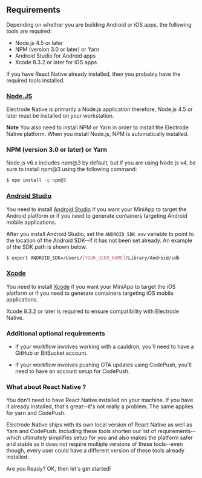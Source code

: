 ## Requirements

Depending on whether you are building Android or iOS apps, the following tools are required:

* Node.js 4.5 or later
* NPM (version 3.0 or later) or Yarn
* Android Studio for Android apps
* Xcode 8.3.2 or later for iOS apps

If you have React Native already installed, then you probably have the required tools installed.

### [Node.JS](https://nodejs.org/en/)

Electrode Native is primarily a Node.js application therefore, Node.js 4.5 or later must be installed on your workstation.  

**Note** You also need to install NPM or Yarn in order to install the Electrode Native platform. When you install Node.js, NPM is automatically installed.

### NPM (version 3.0 or later) or Yarn

Node.js v6.x includes npm@3 by default, but if you are using Node.js v4, be sure to install npm@3 using the following command:

```bash
$ npm install -g npm@3
```

### [Android Studio](https://developer.android.com/studio/index.html)

You need to install [Android Studio](https://developer.android.com/studio/index.html) if you want your MiniApp to target the Android platform or if you need to generate containers targeting Android mobile applications.

After you install Android Studio, set the `ANDROID_SDK env` variable to point to the location of the Android SDK--if it has not been set already. An example of the SDK path is shown below.  

```bash
$ export ANDROID_SDK=/Users/[YOUR_USER_NAME]/Library/Android/sdk
```

### [Xcode](https://developer.apple.com/xcode/)

You need to install [Xcode](https://developer.apple.com/xcode/) if you want your MiniApp to target the iOS platform  or if you need to generate containers targeting iOS mobile applications.

Xcode 8.3.2 or later is required to ensure compatibility with Electrode Native.

### Additional optional requirements

- If your workflow involves working with a cauldron, you'll need to have a GitHub or BitBucket account.

- If your workflow involves pushing OTA updates using CodePush, you'll need to have an account setup for CodePush.

### What about React Native ?

You don't need to have React Native installed on your machine. If you have it already installed, that's great--it's not really a problem. The same applies for yarn and CodePush.

Electrode Native ships with its own local version of React Native as well as Yarn and CodePush. Including these tools shorten our list of requirements--which ultimately simplifies setup for you and also makes the platform safer and stable as it does not require multiple versions of these tools--even though, every user could have a different version of these tools already installed.

Are you Ready?    OK, then let's get started!
